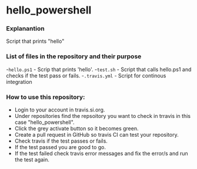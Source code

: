 # hello_powershell

### Explanantion
Script that prints "hello"

### List of files in the repository and their purpose
-`hello.ps1` - Scrip that prints 'hello'.
-`test.sh` - Script that calls hello.ps1 and checks if the test pass or fails. 
-`.travis.yml` - Script for continous integration

### How to use this repository:
* Login to your account in travis.si.org.
* Under repositories find the repsoitory you want to check in trravis in this case "hello_powershell".
* Click the grey activate button so it becomes green.
* Create a pull request in GitHub so travis CI can test your repository. 
* Check travis if the test passes or fails. 
* If the test passed you are good to go.
* If the test failed check travis error messages and fix the error/s and run the test again.
